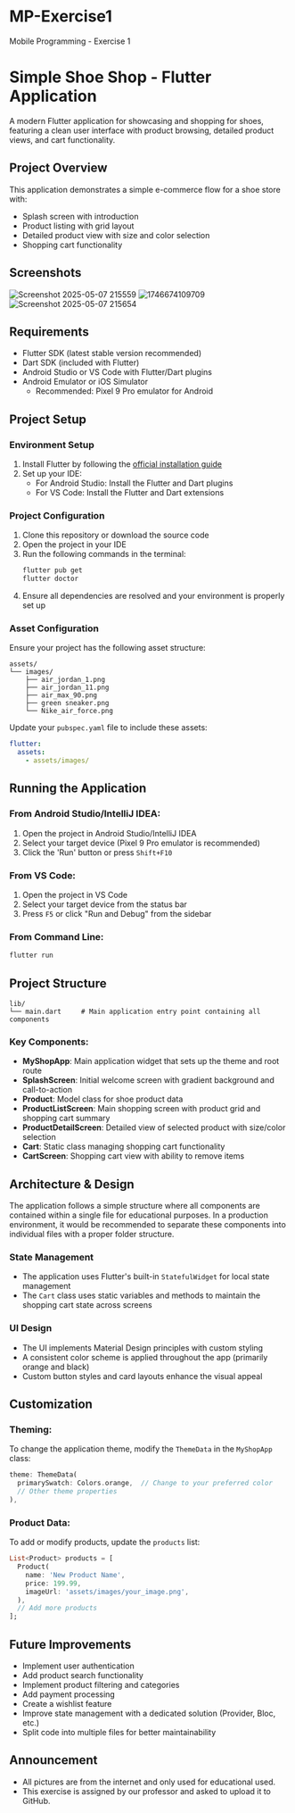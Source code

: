 # MP-Exercise1
Mobile Programming - Exercise 1

# Simple Shoe Shop - Flutter Application

A modern Flutter application for showcasing and shopping for shoes, featuring a clean user interface with product browsing, detailed product views, and cart functionality.

## Project Overview

This application demonstrates a simple e-commerce flow for a shoe store with:
- Splash screen with introduction
- Product listing with grid layout
- Detailed product view with size and color selection
- Shopping cart functionality

## Screenshots
![Screenshot 2025-05-07 215559](https://github.com/user-attachments/assets/b13503e7-81d4-4cf0-9054-d68158622ab8)
![1746674109709](https://github.com/user-attachments/assets/1690cc13-dbbb-45e1-a229-3c24f02401d8)
![Screenshot 2025-05-07 215654](https://github.com/user-attachments/assets/01b665f1-8b44-4378-93b7-72fc0c365416)


## Requirements

- Flutter SDK (latest stable version recommended)
- Dart SDK (included with Flutter)
- Android Studio or VS Code with Flutter/Dart plugins
- Android Emulator or iOS Simulator
  - Recommended: Pixel 9 Pro emulator for Android

## Project Setup

### Environment Setup

1. Install Flutter by following the [official installation guide](https://flutter.dev/docs/get-started/install)
2. Set up your IDE:
   - For Android Studio: Install the Flutter and Dart plugins
   - For VS Code: Install the Flutter and Dart extensions

### Project Configuration

1. Clone this repository or download the source code
2. Open the project in your IDE
3. Run the following commands in the terminal:
   ```bash
   flutter pub get
   flutter doctor
   ```
4. Ensure all dependencies are resolved and your environment is properly set up

### Asset Configuration

Ensure your project has the following asset structure:
```
assets/
└── images/
    ├── air_jordan_1.png
    ├── air_jordan_11.png
    ├── air_max_90.png
    ├── green sneaker.png
    └── Nike_air_force.png
```

Update your `pubspec.yaml` file to include these assets:
```yaml
flutter:
  assets:
    - assets/images/
```

## Running the Application

### From Android Studio/IntelliJ IDEA:

1. Open the project in Android Studio/IntelliJ IDEA
2. Select your target device (Pixel 9 Pro emulator is recommended)
3. Click the 'Run' button or press `Shift+F10`

### From VS Code:

1. Open the project in VS Code
2. Select your target device from the status bar
3. Press `F5` or click "Run and Debug" from the sidebar

### From Command Line:

```bash
flutter run
```

## Project Structure

```
lib/
└── main.dart     # Main application entry point containing all components
```

### Key Components:

- **MyShopApp**: Main application widget that sets up the theme and root route
- **SplashScreen**: Initial welcome screen with gradient background and call-to-action
- **Product**: Model class for shoe product data
- **ProductListScreen**: Main shopping screen with product grid and shopping cart summary
- **ProductDetailScreen**: Detailed view of selected product with size/color selection
- **Cart**: Static class managing shopping cart functionality
- **CartScreen**: Shopping cart view with ability to remove items

## Architecture & Design

The application follows a simple structure where all components are contained within a single file for educational purposes. In a production environment, it would be recommended to separate these components into individual files with a proper folder structure.

### State Management

- The application uses Flutter's built-in `StatefulWidget` for local state management
- The `Cart` class uses static variables and methods to maintain the shopping cart state across screens

### UI Design

- The UI implements Material Design principles with custom styling
- A consistent color scheme is applied throughout the app (primarily orange and black)
- Custom button styles and card layouts enhance the visual appeal

## Customization

### Theming:

To change the application theme, modify the `ThemeData` in the `MyShopApp` class:

```dart
theme: ThemeData(
  primarySwatch: Colors.orange,  // Change to your preferred color
  // Other theme properties
),
```

### Product Data:

To add or modify products, update the `products` list:

```dart
List<Product> products = [
  Product(
    name: 'New Product Name',
    price: 199.99,
    imageUrl: 'assets/images/your_image.png',
  ),
  // Add more products
];
```

## Future Improvements

- Implement user authentication
- Add product search functionality
- Implement product filtering and categories
- Add payment processing
- Create a wishlist feature
- Improve state management with a dedicated solution (Provider, Bloc, etc.)
- Split code into multiple files for better maintainability

## Announcement

- All pictures are from the internet and only used for educational used.
- This exercise is assigned by our professor and asked to upload it to GitHub.

